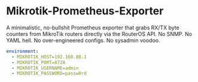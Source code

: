 # Mikrotik-Prometheus-Exporter
A minimalistic, no-bullshit Prometheus exporter that grabs RX/TX byte counters from MikroTik routers directly via the RouterOS API. No SNMP. No YAML hell. No over-engineered configs. No sysadmin voodoo.

```yaml
environment:
  - MIKROTIK_HOST=192.168.88.1
  - MIKROTIK_PORT=8728
  - MIKROTIK_USERNAME=admin
  - MIKROTIK_PASSWORD=passw0rd
```